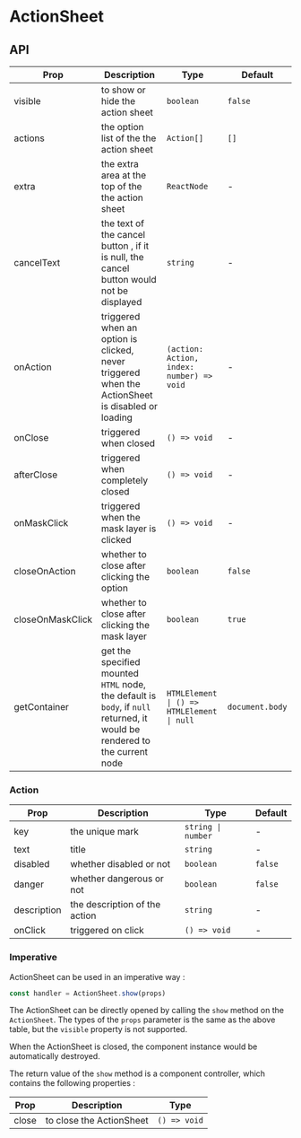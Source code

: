 # ActionSheet

<code src="./demos/index.tsx"></code>

## API

| Prop             | Description                                                                                                                | Type                                       | Default         |
| ---------------- | -------------------------------------------------------------------------------------------------------------------------- | ------------------------------------------ | --------------- |
| visible          | to show or hide the action sheet                                                                                           | `boolean`                                  | `false`         |
| actions          | the option list of the the action sheet                                                                                    | `Action[]`                                 | `[]`            |
| extra            | the extra area at the top of the the action sheet                                                                          | `ReactNode`                                | -               |
| cancelText       | the text of the cancel button , if it is null, the cancel button would not be displayed                                    | `string`                                   | -               |
| onAction         | triggered when an option is clicked, never triggered when the ActionSheet is disabled or loading                           | `(action: Action, index: number) => void`  | -               |
| onClose          | triggered when closed                                                                                                      | `() => void`                               | -               |
| afterClose       | triggered when completely closed                                                                                           | `() => void`                               | -               |
| onMaskClick      | triggered when the mask layer is clicked                                                                                   | `() => void`                               | -               |
| closeOnAction    | whether to close after clicking the option                                                                                 | `boolean`                                  | `false`         |
| closeOnMaskClick | whether to close after clicking the mask layer                                                                             | `boolean`                                  | `true`          |
| getContainer     | get the specified mounted `HTML` node, the default is `body`, if `null` returned, it would be rendered to the current node | `HTMLElement \| () => HTMLElement \| null` | `document.body` |

### Action

| Prop        | Description                   | Type               | Default |
| ----------- | ----------------------------- | ------------------ | ------- |
| key         | the unique mark               | `string \| number` | -       |
| text        | title                         | `string`           | -       |
| disabled    | whether disabled or not       | `boolean`          | `false` |
| danger      | whether dangerous or not      | `boolean`          | `false` |
| description | the description of the action | `string`           | -       |
| onClick     | triggered on click            | `() => void`       | -       |

### Imperative

ActionSheet can be used in an imperative way :

```ts | pure
const handler = ActionSheet.show(props)
```

The ActionSheet can be directly opened by calling the `show` method on the `ActionSheet`. The types of the `props` parameter is the same as the above table, but the `visible` property is not supported.

When the ActionSheet is closed, the component instance would be automatically destroyed.

The return value of the `show` method is a component controller, which contains the following properties :

| Prop  | Description              | Type         |
| ----- | ------------------------ | ------------ |
| close | to close the ActionSheet | `() => void` |
